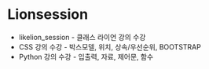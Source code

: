 # Lionsession
* likelion_session - 클래스 라이언 강의 수강     
* CSS 강의 수강 -  박스모델, 위치, 상속/우선순위, BOOTSTRAP     
* Python 강의 수강 - 입출력, 자료, 제어문, 함수
    


